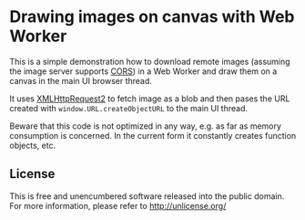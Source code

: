 Drawing images on canvas with Web Worker
========================================

This is a simple demonstration how to download remote images (assuming the image server supports
[CORS](http://www.html5rocks.com/en/tutorials/cors/)) in a Web Worker and draw them on a canvas in
the main UI browser thread.

It uses [XMLHttpRequest2](http://www.html5rocks.com/en/tutorials/file/xhr2/) to fetch image as a
blob and then pases the URL created with `window.URL.createObjectURL` to the main UI thread.

Beware that this code is not optimized in any way, e.g. as far as memory consumption is concerned.
In the current form it constantly creates function objects, etc.

License
-------

This is free and unencumbered software released into the public domain. For more information, please
refer to <http://unlicense.org/>
